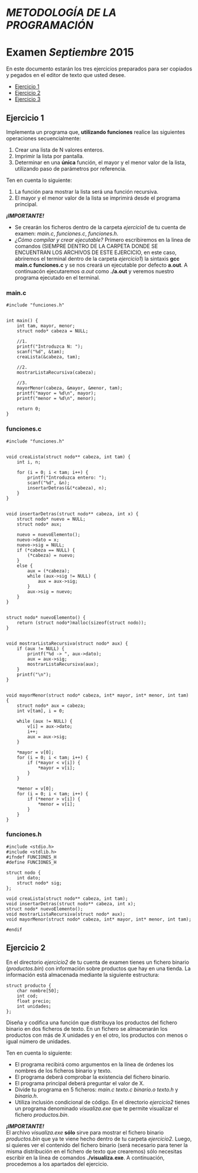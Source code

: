 **_METODOLOGÍA DE LA PROGRAMACIÓN_**
====================================
Examen _Septiembre_ 2015
========================

En este documento estarán los tres ejercicios preparados para ser copiados y pegados en el editor de texto que usted desee.

  - [Ejercicio 1](#ejercicio-1)
  - [Ejercicio 2](#ejercicio-2)
  - [Ejercicio 3](#ejercicio-3)


## Ejercicio 1 ##

Implementa un programa que, **utilizando funciones** realice las siguientes operaciones secuencialmente:
  1. Crear una lista de N valores enteros.
  2. Imprimir la lista por pantalla.
  3. Determinar en una **única** función, el mayor y el menor valor de la lista, utilizando paso de parámetros por referencia.

  Ten en cuenta lo siguiente:
  1. La función para mostrar la lista será una función recursiva.
  2. El mayor y el menor valor de la lista se imprimirá desde el programa principal.
  
  
**_¡IMPORTANTE!_**
  - Se crearán los ficheros dentro de la carpeta _ejercicio1_ de tu cuenta de examen: _main.c_, _funciones.c_, _funciones.h_.
  - _¿Cómo compilar y crear ejecutable?_ Primero escribiremos en la linea de comandos (SIEMPRE DENTRO DE LA CARPETA DONDE SE ENCUENTRAN LOS ARCHIVOS DE ESTE EJERCICIO, en este caso, abriremos el terminal dentro de la carpeta _ejercicio1_) la sintaxis **gcc main.c funciones.c** y se nos creará un ejecutable por defecto **a.out**. A continuacón ejecutaremos _a.out_ como **./a.out** y veremos nuestro programa ejecutado en el terminal.




### main.c

	#include "funciones.h"


	int main() {
		int tam, mayor, menor;
		struct nodo* cabeza = NULL;

		//1.
		printf("Introduzca N: ");
		scanf("%d", &tam);
		creaLista(&cabeza, tam);

		//2.
		mostrarListaRecursiva(cabeza);

		//3.
		mayorMenor(cabeza, &mayor, &menor, tam);
		printf("mayor = %d\n", mayor);
		printf("menor = %d\n", menor);

		return 0;
	}




### funciones.c

	#include "funciones.h"


	void creaLista(struct nodo** cabeza, int tam) {
		int i, n;

		for (i = 0; i < tam; i++) {
			printf("Introduzca entero: ");
			scanf("%d", &n);
			insertarDetras(&(*cabeza), n);
		}
	}


	void insertarDetras(struct nodo** cabeza, int x) {
		struct nodo* nuevo = NULL;
		struct nodo* aux;

		nuevo = nuevoElemento();
		nuevo->dato = x;
		nuevo->sig = NULL;
		if (*cabeza == NULL) {
			(*cabeza) = nuevo;
		}
		else {
			aux = (*cabeza);
			while (aux->sig != NULL) {
				aux = aux->sig;
			}
			aux->sig = nuevo;
		}
	}


	struct nodo* nuevoElemento() {
		return (struct nodo*)malloc(sizeof(struct nodo));
	}


	void mostrarListaRecursiva(struct nodo* aux) {
		if (aux != NULL) {
			printf("%d -> ", aux->dato);
			aux = aux->sig;
			mostrarListaRecursiva(aux);
		}
		printf("\n");
	}


	void mayorMenor(struct nodo* cabeza, int* mayor, int* menor, int tam) {
		struct nodo* aux = cabeza;
		int v[tam], i = 0;

		while (aux != NULL) {
			v[i] = aux->dato;
			i++;
			aux = aux->sig;
		}

		*mayor = v[0];
		for (i = 0; i < tam; i++) {
			if (*mayor < v[i]) {
				*mayor = v[i];
			}
		}

		*menor = v[0];
		for (i = 0; i < tam; i++) {
			if (*menor > v[i]) {
				*menor = v[i];
			}
		}
	}




### funciones.h

	#include <stdio.h>
	#include <stdlib.h>
	#ifndef FUNCIONES_H
	#define FUNCIONES_H

	struct nodo {
		int dato;
		struct nodo* sig;
	};

	void creaLista(struct nodo** cabeza, int tam);
	void insertarDetras(struct nodo** cabeza, int x);
	struct nodo* nuevoElemento();
	void mostrarListaRecursiva(struct nodo* aux);
	void mayorMenor(struct nodo* cabeza, int* mayor, int* menor, int tam);

	#endif



## Ejercicio 2 ##

En el directorio _ejercicio2_ de tu cuenta de examen tienes un fichero binario (_productos.bin_) con información sobre productos que hay en una tienda. La información está almacenada mediante la siguiente estructura:

	struct producto {
		char nombre[50];
		int cod;
		float precio;
		int unidades;
	};

Diseña y codifica una función que distribuya los productos del fichero binario en dos ficheros de texto. En un fichero se almacenarán los productos con más de X unidades y en el otro, los productos con menos o igual número de unidades.

Ten en cuenta lo siguiente:
  - El programa recibirá como argumentos en la línea de órdenes los nombres de los ficheros binario y texto.
  - El programa deberá comprobar la existencia del fichero binario.
  - El programa principal deberá preguntar el valor de X.
  - Divide tu programa en 5 ficheros: _main.c texto.c binario.o texto.h_ y _binario.h_.
  - Utiliza inclusión condicional de código.
  En el directorio _ejercicio2_ tienes un programa denominado _visualiza.exe_ que te permite visualizar el fichero _productos.bin_.


**_¡IMPORTANTE!_**  
El archivo _visualiza.exe_ **sólo** sirve para mostrar el fichero binario _productos.bin_ que ya te viene hecho dentro de tu carpeta _ejercicio2_. Luego, si quieres ver el contenido del fichero binario (será necesario para tener la misma distribución en el fichero de texto que crearemos) sólo necesitas escribir en la línea de comandos **./visualiza.exe**. A continuación, procedemos a los apartados del ejercicio.
